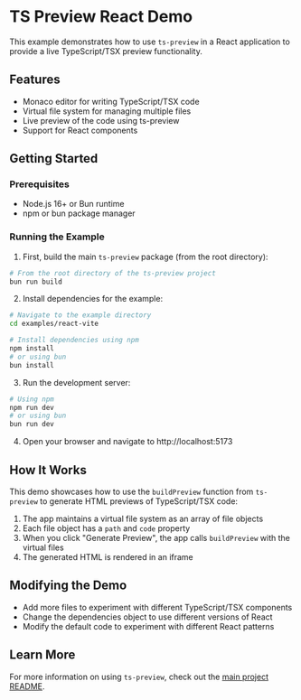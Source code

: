 # TS Preview React Demo

This example demonstrates how to use `ts-preview` in a React application to provide a live TypeScript/TSX preview functionality.

## Features

- Monaco editor for writing TypeScript/TSX code
- Virtual file system for managing multiple files
- Live preview of the code using ts-preview
- Support for React components

## Getting Started

### Prerequisites

- Node.js 16+ or Bun runtime
- npm or bun package manager

### Running the Example

1. First, build the main `ts-preview` package (from the root directory):

```bash
# From the root directory of the ts-preview project
bun run build
```

2. Install dependencies for the example:

```bash
# Navigate to the example directory
cd examples/react-vite

# Install dependencies using npm
npm install
# or using bun
bun install
```

3. Run the development server:

```bash
# Using npm
npm run dev
# or using bun
bun run dev
```

4. Open your browser and navigate to http://localhost:5173

## How It Works

This demo showcases how to use the `buildPreview` function from `ts-preview` to generate HTML previews of TypeScript/TSX code:

1. The app maintains a virtual file system as an array of file objects
2. Each file object has a `path` and `code` property
3. When you click "Generate Preview", the app calls `buildPreview` with the virtual files
4. The generated HTML is rendered in an iframe

## Modifying the Demo

- Add more files to experiment with different TypeScript/TSX components
- Change the dependencies object to use different versions of React
- Modify the default code to experiment with different React patterns

## Learn More

For more information on using `ts-preview`, check out the [main project README](../../README.md).
